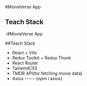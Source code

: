###

#MoiveVerse App


## Teach Stack


-#MovieVerse App

##Teach Stack

- React + Vite
- Redux Toolkit + Redux Thunk
- React Router
- TailwindCSS
- TMDB API(for fetching movie data)
- Axios ------(npm i axios)
